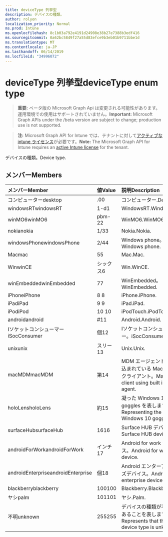 ```yaml
---
title: deviceType 列挙型
description: デバイスの種類。
author: rolyon
localization_priority: Normal
ms.prod: Intune
ms.openlocfilehash: 8c1b03a792e4191d24908e38b27e7388b3edf416
ms.sourcegitcommit: 0a62bc5849f27a55d83efce9b3eb01b9711bbe1d
ms.translationtype: MT
ms.contentlocale: ja-JP
ms.lasthandoff: 06/14/2019
ms.locfileid: "34996072"
---
```

# <a name="devicetype-enum-type"></a><span data-ttu-id="295a6-103">deviceType 列挙型</span><span class="sxs-lookup"><span data-stu-id="295a6-103">deviceType enum type</span></span>

> <span data-ttu-id="295a6-104">**重要:** ベータ版の Microsoft Graph Api は変更される可能性があります。運用環境での使用はサポートされていません。</span><span class="sxs-lookup"><span data-stu-id="295a6-104">**Important:** Microsoft Graph APIs under the /beta version are subject to change; production use is not supported.</span></span>

> <span data-ttu-id="295a6-105">**注:** Microsoft Graph API for Intune では、テナントに対して[アクティブな intune ライセンス](https://go.microsoft.com/fwlink/?linkid=839381)が必要です。</span><span class="sxs-lookup"><span data-stu-id="295a6-105">**Note:** The Microsoft Graph API for Intune requires an [active Intune license](https://go.microsoft.com/fwlink/?linkid=839381) for the tenant.</span></span>

<span data-ttu-id="295a6-106">デバイスの種類。</span><span class="sxs-lookup"><span data-stu-id="295a6-106">Device type.</span></span>

## <a name="members"></a><span data-ttu-id="295a6-107">メンバー</span><span class="sxs-lookup"><span data-stu-id="295a6-107">Members</span></span>
|<span data-ttu-id="295a6-108">メンバー</span><span class="sxs-lookup"><span data-stu-id="295a6-108">Member</span></span>|<span data-ttu-id="295a6-109">値</span><span class="sxs-lookup"><span data-stu-id="295a6-109">Value</span></span>|<span data-ttu-id="295a6-110">説明</span><span class="sxs-lookup"><span data-stu-id="295a6-110">Description</span></span>|
|:---|:---|:---|
|<span data-ttu-id="295a6-111">コンピューター</span><span class="sxs-lookup"><span data-stu-id="295a6-111">desktop</span></span>|<span data-ttu-id="295a6-112">.0</span><span class="sxs-lookup"><span data-stu-id="295a6-112">0</span></span>|<span data-ttu-id="295a6-113">コンピューター.</span><span class="sxs-lookup"><span data-stu-id="295a6-113">Desktop.</span></span>|
|<span data-ttu-id="295a6-114">windowsRT</span><span class="sxs-lookup"><span data-stu-id="295a6-114">windowsRT</span></span>|<span data-ttu-id="295a6-115">1-d</span><span class="sxs-lookup"><span data-stu-id="295a6-115">1</span></span>|<span data-ttu-id="295a6-116">WindowsRT.</span><span class="sxs-lookup"><span data-stu-id="295a6-116">WindowsRT.</span></span>|
|<span data-ttu-id="295a6-117">winMO6</span><span class="sxs-lookup"><span data-stu-id="295a6-117">winMO6</span></span>|<span data-ttu-id="295a6-118">pbm-2</span><span class="sxs-lookup"><span data-stu-id="295a6-118">2</span></span>|<span data-ttu-id="295a6-119">WinMO6.</span><span class="sxs-lookup"><span data-stu-id="295a6-119">WinMO6.</span></span>|
|<span data-ttu-id="295a6-120">nokia</span><span class="sxs-lookup"><span data-stu-id="295a6-120">nokia</span></span>|<span data-ttu-id="295a6-121">1/3</span><span class="sxs-lookup"><span data-stu-id="295a6-121">3</span></span>|<span data-ttu-id="295a6-122">Nokia.</span><span class="sxs-lookup"><span data-stu-id="295a6-122">Nokia.</span></span>|
|<span data-ttu-id="295a6-123">windowsPhone</span><span class="sxs-lookup"><span data-stu-id="295a6-123">windowsPhone</span></span>|<span data-ttu-id="295a6-124">2/4</span><span class="sxs-lookup"><span data-stu-id="295a6-124">4</span></span>|<span data-ttu-id="295a6-125">Windows phone。</span><span class="sxs-lookup"><span data-stu-id="295a6-125">Windows phone.</span></span>|
|<span data-ttu-id="295a6-126">Mac</span><span class="sxs-lookup"><span data-stu-id="295a6-126">mac</span></span>|<span data-ttu-id="295a6-127">5</span><span class="sxs-lookup"><span data-stu-id="295a6-127">5</span></span>|<span data-ttu-id="295a6-128">Mac.</span><span class="sxs-lookup"><span data-stu-id="295a6-128">Mac.</span></span>|
|<span data-ttu-id="295a6-129">Win</span><span class="sxs-lookup"><span data-stu-id="295a6-129">winCE</span></span>|<span data-ttu-id="295a6-130">シックス</span><span class="sxs-lookup"><span data-stu-id="295a6-130">6</span></span>|<span data-ttu-id="295a6-131">Win.</span><span class="sxs-lookup"><span data-stu-id="295a6-131">WinCE.</span></span>|
|<span data-ttu-id="295a6-132">winEmbedded</span><span class="sxs-lookup"><span data-stu-id="295a6-132">winEmbedded</span></span>|<span data-ttu-id="295a6-133">7</span><span class="sxs-lookup"><span data-stu-id="295a6-133">7</span></span>|<span data-ttu-id="295a6-134">WinEmbedded。</span><span class="sxs-lookup"><span data-stu-id="295a6-134">WinEmbedded.</span></span>|
|<span data-ttu-id="295a6-135">iPhone</span><span class="sxs-lookup"><span data-stu-id="295a6-135">iPhone</span></span>|<span data-ttu-id="295a6-136">8 </span><span class="sxs-lookup"><span data-stu-id="295a6-136">8</span></span>|<span data-ttu-id="295a6-137">iPhone.</span><span class="sxs-lookup"><span data-stu-id="295a6-137">iPhone.</span></span>|
|<span data-ttu-id="295a6-138">iPad</span><span class="sxs-lookup"><span data-stu-id="295a6-138">iPad</span></span>|<span data-ttu-id="295a6-139">9 </span><span class="sxs-lookup"><span data-stu-id="295a6-139">9</span></span>|<span data-ttu-id="295a6-140">iPad.</span><span class="sxs-lookup"><span data-stu-id="295a6-140">iPad.</span></span>|
|<span data-ttu-id="295a6-141">iPod</span><span class="sxs-lookup"><span data-stu-id="295a6-141">iPod</span></span>|<span data-ttu-id="295a6-142">10 </span><span class="sxs-lookup"><span data-stu-id="295a6-142">10</span></span>|<span data-ttu-id="295a6-143">iPodTouch.</span><span class="sxs-lookup"><span data-stu-id="295a6-143">iPodTouch.</span></span>|
|<span data-ttu-id="295a6-144">android</span><span class="sxs-lookup"><span data-stu-id="295a6-144">android</span></span>|<span data-ttu-id="295a6-145">#</span><span class="sxs-lookup"><span data-stu-id="295a6-145">11</span></span>|<span data-ttu-id="295a6-146">Android.</span><span class="sxs-lookup"><span data-stu-id="295a6-146">Android.</span></span>|
|<span data-ttu-id="295a6-147">Iソケットコンシューマー</span><span class="sxs-lookup"><span data-stu-id="295a6-147">iSocConsumer</span></span>|<span data-ttu-id="295a6-148">個</span><span class="sxs-lookup"><span data-stu-id="295a6-148">12</span></span>|<span data-ttu-id="295a6-149">Iソケットコンシューマー。</span><span class="sxs-lookup"><span data-stu-id="295a6-149">iSocConsumer.</span></span>|
|<span data-ttu-id="295a6-150">unix</span><span class="sxs-lookup"><span data-stu-id="295a6-150">unix</span></span>|<span data-ttu-id="295a6-151">スリー</span><span class="sxs-lookup"><span data-stu-id="295a6-151">13</span></span>|<span data-ttu-id="295a6-152">Unix.</span><span class="sxs-lookup"><span data-stu-id="295a6-152">Unix.</span></span>|
|<span data-ttu-id="295a6-153">macMDM</span><span class="sxs-lookup"><span data-stu-id="295a6-153">macMDM</span></span>|<span data-ttu-id="295a6-154">第</span><span class="sxs-lookup"><span data-stu-id="295a6-154">14</span></span>|<span data-ttu-id="295a6-155">MDM エージェントが組み込まれている Mac OS X クライアント。</span><span class="sxs-lookup"><span data-stu-id="295a6-155">Mac OS X client using built in MDM agent.</span></span>|
|<span data-ttu-id="295a6-156">holoLens</span><span class="sxs-lookup"><span data-stu-id="295a6-156">holoLens</span></span>|<span data-ttu-id="295a6-157">約</span><span class="sxs-lookup"><span data-stu-id="295a6-157">15</span></span>|<span data-ttu-id="295a6-158">凝った Windows 10 goggles を表します。</span><span class="sxs-lookup"><span data-stu-id="295a6-158">Representing the fancy Windows 10 goggles.</span></span>|
|<span data-ttu-id="295a6-159">surfaceHub</span><span class="sxs-lookup"><span data-stu-id="295a6-159">surfaceHub</span></span>|<span data-ttu-id="295a6-160">16</span><span class="sxs-lookup"><span data-stu-id="295a6-160">16</span></span>|<span data-ttu-id="295a6-161">Surface HUB デバイス。</span><span class="sxs-lookup"><span data-stu-id="295a6-161">Surface HUB device.</span></span>|
|<span data-ttu-id="295a6-162">androidForWork</span><span class="sxs-lookup"><span data-stu-id="295a6-162">androidForWork</span></span>|<span data-ttu-id="295a6-163">インチ</span><span class="sxs-lookup"><span data-stu-id="295a6-163">17</span></span>|<span data-ttu-id="295a6-164">Android for work デバイス。</span><span class="sxs-lookup"><span data-stu-id="295a6-164">Android for work device.</span></span>|
|<span data-ttu-id="295a6-165">androidEnterprise</span><span class="sxs-lookup"><span data-stu-id="295a6-165">androidEnterprise</span></span>|<span data-ttu-id="295a6-166">個</span><span class="sxs-lookup"><span data-stu-id="295a6-166">18</span></span>|<span data-ttu-id="295a6-167">Android エンタープライズデバイス。</span><span class="sxs-lookup"><span data-stu-id="295a6-167">Android enterprise device.</span></span>|
|<span data-ttu-id="295a6-168">blackberry</span><span class="sxs-lookup"><span data-stu-id="295a6-168">blackberry</span></span>|<span data-ttu-id="295a6-169">100</span><span class="sxs-lookup"><span data-stu-id="295a6-169">100</span></span>|<span data-ttu-id="295a6-170">Blackberry.</span><span class="sxs-lookup"><span data-stu-id="295a6-170">Blackberry.</span></span>|
|<span data-ttu-id="295a6-171">ヤシ</span><span class="sxs-lookup"><span data-stu-id="295a6-171">palm</span></span>|<span data-ttu-id="295a6-172">101</span><span class="sxs-lookup"><span data-stu-id="295a6-172">101</span></span>|<span data-ttu-id="295a6-173">ヤシ.</span><span class="sxs-lookup"><span data-stu-id="295a6-173">Palm.</span></span>|
|<span data-ttu-id="295a6-174">不明</span><span class="sxs-lookup"><span data-stu-id="295a6-174">unknown</span></span>|<span data-ttu-id="295a6-175">255</span><span class="sxs-lookup"><span data-stu-id="295a6-175">255</span></span>|<span data-ttu-id="295a6-176">デバイスの種類が不明であることを表します。</span><span class="sxs-lookup"><span data-stu-id="295a6-176">Represents that the device type is unknown.</span></span>|





